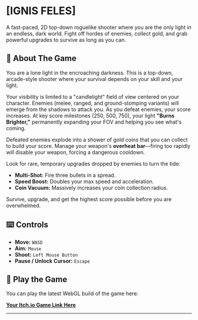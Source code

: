 # [IGNIS FELES]

A fast-paced, 2D top-down roguelike shooter where you are the only light in an endless, dark world. Fight off hordes of enemies, collect gold, and grab powerful upgrades to survive as long as you can.

## 📖 About The Game

You are a lone light in the encroaching darkness. This is a top-down, arcade-style shooter where your survival depends on your skill and your light.

Your visibility is limited to a "candlelight" field of view centered on your character. Enemies (melee, ranged, and ground-stomping variants) will emerge from the shadows to attack you. As you defeat enemies, your score increases. At key score milestones (250, 500, 750), your light **"Burns Brighter,"** permanently expanding your FOV and helping you see what's coming.

Defeated enemies explode into a shower of gold coins that you can collect to build your score. Manage your weapon's **overheat bar**—firing too rapidly will disable your weapon, forcing a dangerous cooldown.

Look for rare, temporary upgrades dropped by enemies to turn the tide:
* **Multi-Shot:** Fire three bullets in a spread.
* **Speed Boost:** Doubles your max speed and acceleration.
* **Coin Vacuum:** Massively increases your coin collection radius.

Survive, upgrade, and get the highest score possible before you are overwhelmed.

## ⌨️ Controls

* **Move:** `WASD`
* **Aim:** `Mouse`
* **Shoot:** `Left Mouse Button`
* **Pause / Unlock Cursor:** `Escape`

## 🔗 Play the Game

You can play the latest WebGL build of the game here:

**[Your Itch.io Game Link Here](https://ptg13.itch.io/ignis-feles)**

---